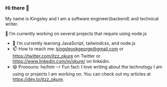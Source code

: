 ### Hi there 👋

My name is Kingsley and I am a software engineer(backend) and technical writer.

🔭 I’m currently working on several projects that require using node.js
- 🌱 I’m currently learning JavaScript, tailwindcss, and node.js
- 📫 How to reach me: kingsleyokgeorge@gmail.com or https://twitter.com/itzz_okure on Twitter or https://www.linkedin.com/in/okure/ on linkedin.
- 😄 Pronouns: he/him
-⚡ Fun fact: I love writing about the technology I am using or projects I am working on. You can check out my articles at https://dev.to/itzz_okure.

